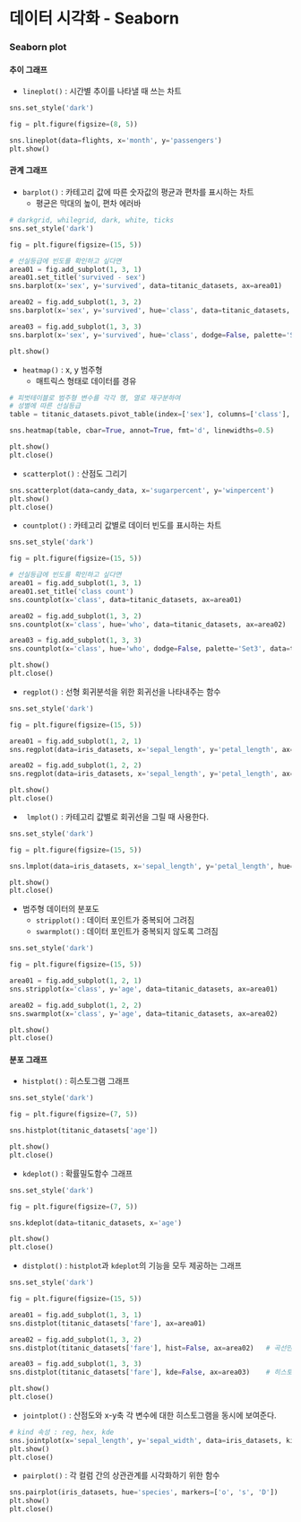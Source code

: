 # 데이터 시각화 - Seaborn

### Seaborn plot

#### 추이 그래프

- `lineplot()` : 시간별 추이를 나타낼 때 쓰는 차트

```python
sns.set_style('dark')

fig = plt.figure(figsize=(8, 5))

sns.lineplot(data=flights, x='month', y='passengers')
plt.show()
```

#### 관계 그래프

- `barplot()` : 카테고리 값에 따른 숫자값의 평균과 편차를 표시하는 차트
  - 평균은 막대의 높이, 편차 에러바

```python
# darkgrid, whilegrid, dark, white, ticks
sns.set_style('dark')

fig = plt.figure(figsize=(15, 5))

# 선실등급에 빈도를 확인하고 싶다면
area01 = fig.add_subplot(1, 3, 1)
area01.set_title('survived - sex')
sns.barplot(x='sex', y='survived', data=titanic_datasets, ax=area01)

area02 = fig.add_subplot(1, 3, 2)
sns.barplot(x='sex', y='survived', hue='class', data=titanic_datasets, ax=area02)

area03 = fig.add_subplot(1, 3, 3)
sns.barplot(x='sex', y='survived', hue='class', dodge=False, palette='Set2', data=titanic_datasets, ax=area03)

plt.show()
```

- `heatmap()` : x, y 범주형
  - 매트릭스 형태로 데이터를 경유

```python
# 피벗테이블로 범주형 변수를 각각 행, 열로 재구분하여
# 성별에 따른 선실등급
table = titanic_datasets.pivot_table(index=['sex'], columns=['class'], aggfunc='size')

sns.heatmap(table, cbar=True, annot=True, fmt='d', linewidths=0.5)

plt.show()
plt.close()
```

- `scatterplot()` : 산점도 그리기

```python
sns.scatterplot(data=candy_data, x='sugarpercent', y='winpercent')
plt.show()
plt.close()
```

- `countplot()` : 카테고리 값별로 데이터 빈도를 표시하는 차트

```python
sns.set_style('dark')

fig = plt.figure(figsize=(15, 5))

# 선실등급에 빈도를 확인하고 싶다면
area01 = fig.add_subplot(1, 3, 1)
area01.set_title('class count')
sns.countplot(x='class', data=titanic_datasets, ax=area01)

area02 = fig.add_subplot(1, 3, 2)
sns.countplot(x='class', hue='who', data=titanic_datasets, ax=area02)

area03 = fig.add_subplot(1, 3, 3)
sns.countplot(x='class', hue='who', dodge=False, palette='Set3', data=titanic_datasets, ax=area03)

plt.show()
plt.close()
```

- `regplot()` : 선형 회귀분석을 위한 회귀선을 나타내주는 함수

```python
sns.set_style('dark')

fig = plt.figure(figsize=(15, 5))

area01 = fig.add_subplot(1, 2, 1)
sns.regplot(data=iris_datasets, x='sepal_length', y='petal_length', ax=area01)

area02 = fig.add_subplot(1, 2, 2)
sns.regplot(data=iris_datasets, x='sepal_length', y='petal_length', ax=area02, fit_reg=False)	# 회귀선 해제

plt.show()
plt.close()
```

- `	lmplot()` : 카테고리 값별로 회귀선을 그릴 때 사용한다.

```python
sns.set_style('dark')

fig = plt.figure(figsize=(15, 5))

sns.lmplot(data=iris_datasets, x='sepal_length', y='petal_length', hue='species')

plt.show()
plt.close()
```

- 범주형 데이터의 분포도
  - `stripplot()` : 데이터 포인트가 중복되어 그려짐
  - `swarmplot()` : 데이터 포인트가 중복되지 않도록 그려짐

```python
sns.set_style('dark')

fig = plt.figure(figsize=(15, 5))

area01 = fig.add_subplot(1, 2, 1)
sns.stripplot(x='class', y='age', data=titanic_datasets, ax=area01)

area02 = fig.add_subplot(1, 2, 2)
sns.swarmplot(x='class', y='age', data=titanic_datasets, ax=area02)

plt.show()
plt.close()
```

#### 분포 그래프

- `histplot()` : 히스토그램 그래프

```python
sns.set_style('dark')

fig = plt.figure(figsize=(7, 5))

sns.histplot(titanic_datasets['age'])

plt.show()
plt.close()
```

- `kdeplot()` : 확률밀도함수 그래프

```python
sns.set_style('dark')

fig = plt.figure(figsize=(7, 5))

sns.kdeplot(data=titanic_datasets, x='age')

plt.show()
plt.close()
```

- `distplot()` : `histplot`과  `kdeplot`의 기능을 모두 제공하는 그래프

```python
sns.set_style('dark')

fig = plt.figure(figsize=(15, 5))

area01 = fig.add_subplot(1, 3, 1)
sns.distplot(titanic_datasets['fare'], ax=area01)

area02 = fig.add_subplot(1, 3, 2)
sns.distplot(titanic_datasets['fare'], hist=False, ax=area02)	# 곡선만 표시

area03 = fig.add_subplot(1, 3, 3)
sns.distplot(titanic_datasets['fare'], kde=False, ax=area03)	# 히스토그램만 표시

plt.show()
plt.close()
```

- `jointplot()` : 산점도와 x-y축 각 변수에 대한 히스토그램을 동시에 보여준다.

```python
# kind 속성 : reg, hex, kde
sns.jointplot(x='sepal_length', y='sepal_width', data=iris_datasets, kind='reg')
plt.show()
plt.close()
```

- `pairplot()` : 각 컬럼 간의 상관관계를 시각화하기 위한 함수

```python
sns.pairplot(iris_datasets, hue='species', markers=['o', 's', 'D'])
plt.show()
plt.close()
```
